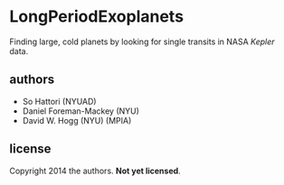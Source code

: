 # LongPeriodExoplanets

Finding large, cold planets by looking for single transits in NASA *Kepler* data.

## authors

- So Hattori (NYUAD)
- Daniel Foreman-Mackey (NYU)
- David W. Hogg (NYU) (MPIA)

## license

Copyright 2014 the authors.  **Not yet licensed**.
